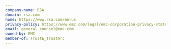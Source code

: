 ```yaml
---
company-name: RSA
domain: rsa.com
home: https://www.rsa.com/en-us
privacy-policy: https://www.emc.com/legal/emc-corporation-privacy-statement.htm
email: general_counsel@emc.com
owned-by: EMC
member-of: TrustE_TrustArc
---
```




